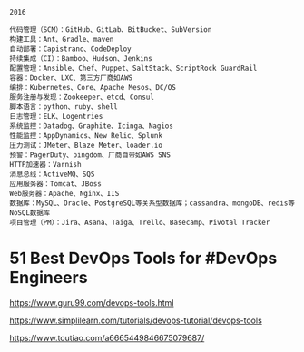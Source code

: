 ```rub
2016

代码管理（SCM）：GitHub、GitLab、BitBucket、SubVersion
构建工具：Ant、Gradle、maven
自动部署：Capistrano、CodeDeploy
持续集成（CI）：Bamboo、Hudson、Jenkins
配置管理：Ansible、Chef、Puppet、SaltStack、ScriptRock GuardRail
容器：Docker、LXC、第三方厂商如AWS
编排：Kubernetes、Core、Apache Mesos、DC/OS
服务注册与发现：Zookeeper、etcd、Consul
脚本语言：python、ruby、shell
日志管理：ELK、Logentries
系统监控：Datadog、Graphite、Icinga、Nagios
性能监控：AppDynamics、New Relic、Splunk
压力测试：JMeter、Blaze Meter、loader.io
预警：PagerDuty、pingdom、厂商自带如AWS SNS
HTTP加速器：Varnish
消息总线：ActiveMQ、SQS
应用服务器：Tomcat、JBoss
Web服务器：Apache、Nginx、IIS
数据库：MySQL、Oracle、PostgreSQL等关系型数据库；cassandra、mongoDB、redis等NoSQL数据库
项目管理（PM）：Jira、Asana、Taiga、Trello、Basecamp、Pivotal Tracker
```

# 51 Best DevOps Tools for #DevOps Engineers
https://www.guru99.com/devops-tools.html

https://www.simplilearn.com/tutorials/devops-tutorial/devops-tools

https://www.toutiao.com/a6665449846675079687/
